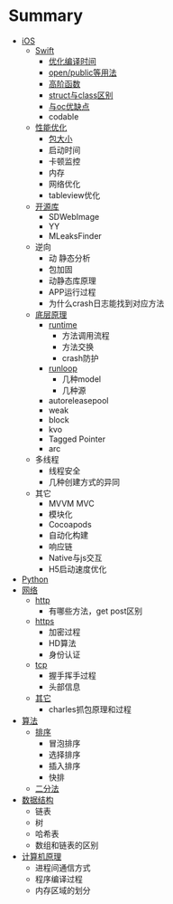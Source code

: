 # Summary

* [iOS](README.md)
  * [Swift](swift.md)
    * [优化编译时间](swift/you-hua-bian-yi-shi-jian.md)
    * [open/public等用法](swift/openpublicdeng-yong-fa.md)
    * [高阶函数](swift/gao-jie-han-shu.md)
    * [struct与class区别](swift/structyu-class-qu-bie.md)
    * [与oc优缺点](swift/yu-oc-you-que-dian.md)
    * codable
  * [性能优化](xing-neng-you-hua.md)
    * [包大小](xing-neng-you-hua/bao-da-xiao.md)
    * 启动时间
    * 卡顿监控
    * 内存
    * 网络优化
    * tableview优化
  * [开源库](kai-yuan-ku.md)
    * SDWebImage
    * YY
    * MLeaksFinder
  * 逆向
    * 动 静态分析
    * 包加固
    * 动静态库原理
    * APP运行过程
    * 为什么crash日志能找到对应方法
  * [底层原理](di-ceng-yuan-li.md)
    * [runtime](di-ceng-yuan-li/runtime.md)
      * 方法调用流程
      * 方法交换
      * crash防护
    * [runloop](di-ceng-yuan-li/runloop.md)
      * 几种model
      * 几种源
    * autoreleasepool
    * weak
    * block
    * kvo
    * Tagged Pointer
    * arc
  * 多线程
    * 线程安全
    * 几种创建方式的异同
  * 其它
    * MVVM MVC
    * 模块化
    * Cocoapods
    * 自动化构建
    * 响应链
    * Native与js交互
    * H5启动速度优化
* [Python](python.md)
* [网络](wang-luo.md)
  * [http](wang-luo/http.md)
    * 有哪些方法，get post区别
  * [https](wang-luo/https.md)
    * 加密过程
    * HD算法
    * 身份认证
  * [tcp](wang-luo/tcp.md)
    * 握手挥手过程
    * 头部信息
  * [其它](wang-luo/qi-ta.md)
    * charles抓包原理和过程
* [算法](suan-fa.md)
  * [排序](suan-fa/pai-xu.md)
    * 冒泡排序
    * 选择排序
    * 插入排序
    * 快排
  * [二分法](suan-fa/er-fen-fa.md)
* [数据结构](shu-ju-jie-gou.md)
  * 链表
  * 树
  * 哈希表
  * 数组和链表的区别
* [计算机原理](ji-suan-ji-yuan-li.md)
  * 进程间通信方式
  * 程序编译过程
  * 内存区域的划分

